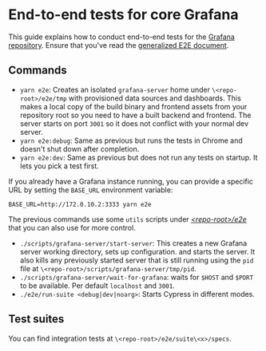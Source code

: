 # End-to-end tests for core Grafana

This guide explains how to conduct end-to-end tests for the [Grafana repository](https://github.com/grafana/grafana). Ensure that you've read the [generalized E2E document](e2e.md).

## Commands

- `yarn e2e`: Creates an isolated `grafana-server` home under `\<repo-root>/e2e/tmp` with provisioned data sources and dashboards. This makes a local copy of the build binary and frontend assets from your repository root so you need to have a built backend and frontend. The server starts on port `3001` so it does not conflict with your normal dev server.
- `yarn e2e:debug`: Same as previous but runs the tests in Chrome and doesn't shut down after completion.
- `yarn e2e:dev`: Same as previous but does not run any tests on startup. It lets you pick a test first.

If you already have a Grafana instance running, you can provide a specific URL by setting the `BASE_URL` environment variable:

```shell
BASE_URL=http://172.0.10.2:3333 yarn e2e
```

The previous commands use some `utils` scripts under [_\<repo-root>/e2e_](../../e2e) that you can also use for more control.

- `./scripts/grafana-server/start-server`: This creates a new Grafana server working directory, sets up configuration. and starts the server. It also kills any previously started server that is still running using the `pid` file at `\<repo-root>/scripts/grafana-server/tmp/pid`.
- `./scripts/grafana-server/wait-for-grafana`: waits for `$HOST` and `$PORT` to be available. Per default `localhost` and `3001`.
- `./e2e/run-suite <debug|dev|noarg>`: Starts Cypress in different modes.

## Test suites

You can find integration tests at `\<repo-root>/e2e/suite\<x>/specs`.
